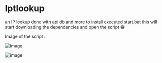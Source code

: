 # Iptlookup
an IP lookup done with api db and more to install executed start.bat this will start downloading the dependencies and open the script 😁


Image of the script :

![image](https://github.com/ZekromDev/Iplookup/assets/108199641/800dba6c-ebd2-4642-88b8-e927478068f3)

![image](https://github.com/ZekromDev/Iplookup/assets/108199641/f240ed63-329c-48d3-92b0-82c211d8e7a8)

